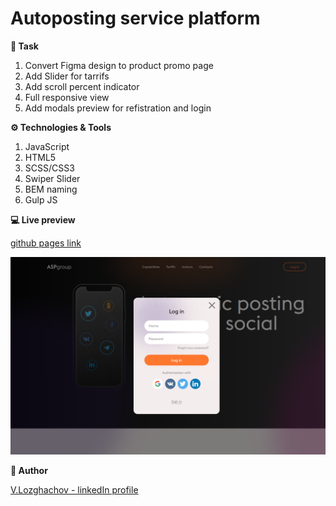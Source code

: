 # Autoposting service platform

**📝 Task**
1. Convert Figma design to product promo page
2. Add Slider for tarrifs
3. Add scroll percent indicator
4. Full responsive view
5. Add modals preview for refistration and login

**⚙ Technologies & Tools**
1. JavaScript
2. HTML5
3. SCSS/CSS3
4. Swiper Slider
5. BEM naming
6. Gulp JS

**💻 Live preview**

[github pages link](https://valerii-frontend.github.io/Landing_page--Aspgroup/)

![](./Screenshot.png)

**👤 Author**

[V.Lozghachov - linkedIn profile](https://www.linkedin.com/in/valerii-lozghachov/)
